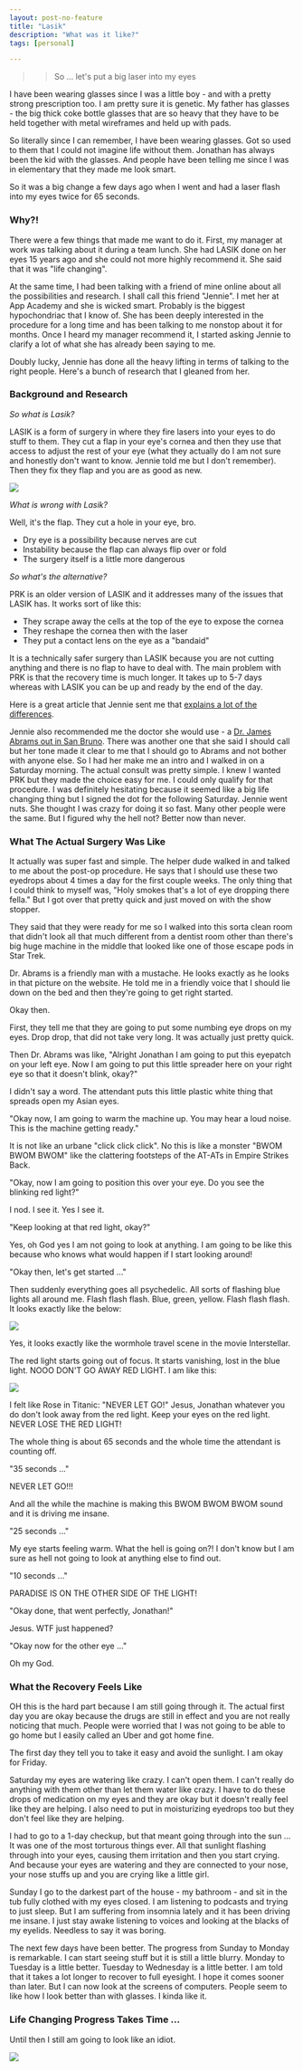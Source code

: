 ```yaml
---
layout: post-no-feature
title: "Lasik"
description: "What was it like?"
tags: [personal]

---
```


>>So ... let's put a big laser into my eyes

I have been wearing glasses since I was a little boy - and with a pretty strong prescription too. I am pretty sure it is genetic. My father has glasses - the big thick coke bottle glasses that are so heavy that they have to be held together with metal wireframes and held up with pads. 

So literally since I can remember, I have been wearing glasses. Got so used to them that I could not imagine life without them. Jonathan has always been the kid with the glasses. And people have been telling me since I was in elementary that they made me look smart. 

So it was a big change a few days ago when I went and had a laser flash into my eyes twice for 65 seconds. 

### Why?!

There were a few things that made me want to do it. First, my manager at work was talking about it during a team lunch. She had LASIK done on her eyes 15 years ago and she could not more highly recommend it. She said that it was "life changing". 

At the same time, I had been talking with a friend of mine online about all the possibilities and research. I shall call this friend "Jennie". I met her at App Academy and she is wicked smart. Probably is the biggest hypochondriac that I know of. She has been deeply interested in the procedure for a long time and has been talking to me nonstop about it for months. Once I heard my manager recommend it, I started asking Jennie to clarify a lot of what she has already been saying to me. 

Doubly lucky, Jennie has done all the heavy lifting in terms of talking to the right people. Here's a bunch of research that I gleaned from her. 

### Background and Research

*So what is Lasik?*

LASIK is a form of surgery in where they fire lasers into your eyes to do stuff to them. They cut a flap in your eye's cornea and then they use that access to adjust the rest of your eye (what they actually do I am not sure and honestly don't want to know. Jennie told me but I don't remember). Then they fix they flap and you are as good as new. 

<feature>
	<img src="http://www.eyecare1.com/images/photos/schematic-lasik-surgery.jpg">
</feature>

*What is wrong with Lasik?*

Well, it's the flap. They cut a hole in your eye, bro. 

* Dry eye is a possibility because nerves are cut
* Instability because the flap can always flip over or fold
* The surgery itself is a little more dangerous 

*So what's the alternative?*

PRK is an older version of LASIK and it addresses many of the issues that LASIK has. It works sort of like this: 

* They scrape away the cells at the top of the eye to expose the cornea
* They reshape the cornea then with the laser
* They put a contact lens on the eye as a "bandaid"

It is a technically safer surgery than LASIK because you are not cutting anything and there is no flap to have to deal with. The main problem with PRK is that the recovery time is much longer. It takes up to 5-7 days whereas with LASIK you can be up and ready by the end of the day. 

Here is a great article that Jennie sent me that [explains a lot of the differences](http://www.eyecare1.com/prk-verses-lasik.php). 

Jennie also recommended me the doctor she would use - a [Dr. James Abrams out in San Bruno](http://www.lasikvisioninstitute.com/why-choose-us/lasik-doctor-surgeon/dr-james-abrams-m-d/). There was another one that she said I should call but her tone made it clear to me that I should go to Abrams and not bother with anyone else. So I had her make me an intro and I walked in on a Saturday morning. The actual consult was pretty simple. I knew I wanted PRK but they made the choice easy for me. I could only qualify for that procedure. I was definitely hesitating because it seemed like a big life changing thing but I signed the dot for the following Saturday. Jennie went nuts. She thought I was crazy for doing it so fast. Many other people were the same. But I figured why the hell not? Better now than never. 

### What The Actual Surgery Was Like

It actually was super fast and simple. The helper dude walked in and talked to me about the post-op procedure. He says that I should use these two eyedrops about 4 times a day for the first couple weeks. The only thing that I could think to myself was, "Holy smokes that's a lot of eye dropping there fella." But I got over that pretty quick and just moved on with the show stopper. 

They said that they were ready for me so I walked into this sorta clean room that didn't look all that much different from a dentist room other than there's big huge machine in the middle that looked like one of those escape pods in Star Trek. 

Dr. Abrams is a friendly man with a mustache. He looks exactly as he looks in that picture on the website. He told me in a friendly voice that I should lie down on the bed and then they're going to get right started. 

Okay then.

First, they tell me that they are going to put some numbing eye drops on my eyes. Drop drop, that did not take very long. It was actually just pretty quick. 

Then Dr. Abrams was like, "Alright Jonathan I am going to put this eyepatch on your left eye. Now I am going to put this little spreader here on your right eye so that it doesn't blink, okay?"

I didn't say a word. The attendant puts this little plastic white thing that spreads open my Asian eyes. 

"Okay now, I am going to warm the machine up. You may hear a loud noise. This is the machine getting ready." 

It is not like an urbane "click click click". No this is like a monster "BWOM BWOM BWOM" like the clattering footsteps of the AT-ATs in Empire Strikes Back. 

"Okay, now I am going to position this over your eye. Do you see the blinking red light?"

I nod. I see it. Yes I see it. 

"Keep looking at that red light, okay?"

Yes, oh God yes I am not going to look at anything. I am going to be like this because who knows what would happen if I start looking around!

"Okay then, let's get started ..."

Then suddenly everything goes all psychedelic. All sorts of flashing blue lights all around me. Flash flash flash. Blue, green, yellow. Flash flash flash. It looks exactly like the below: 

<feature>
	<img src="/images/tumblr_n4rjt24vZ61smv9jio1_500.gif">
</feature>

Yes, it looks exactly like the wormhole travel scene in the movie Interstellar. 

The red light starts going out of focus. It starts vanishing, lost in the blue light. NOOO DON'T GO AWAY RED LIGHT. I am like this: 

<feature>
	<img src="/images/tumblr_ng75h3KrA81tj141xo5_1280.gif">
</feature>

I felt like Rose in Titanic: "NEVER LET GO!" Jesus, Jonathan whatever you do don't look away from the red light. Keep your eyes on the red light. NEVER LOSE THE RED LIGHT!

The whole thing is about 65 seconds and the whole time the attendant is counting off. 

"35 seconds ..."

NEVER LET GO!!! 

And all the while the machine is making this BWOM BWOM BWOM sound and it is driving me insane. 

"25 seconds ..."

My eye starts feeling warm. What the hell is going on?! I don't know but I am sure as hell not going to look at anything else to find out. 

"10 seconds ..."

PARADISE IS ON THE OTHER SIDE OF THE LIGHT!

"Okay done, that went perfectly, Jonathan!"

Jesus. WTF just happened?

"Okay now for the other eye ..."

Oh my God. 

### What the Recovery Feels Like

OH this is the hard part because I am still going through it. The actual first day you are okay because the drugs are still in effect and you are not really noticing that much. People were worried that I was not going to be able to go home but I easily called an Uber and got home fine. 

The first day they tell you to take it easy and avoid the sunlight. I am okay for Friday. 

Saturday my eyes are watering like crazy. I can't open them. I can't really do anything with them other than let them water like crazy. I have to do these drops of medication on my eyes and they are okay but it doesn't really feel like they are helping. I also need to put in moisturizing eyedrops too but they don't feel like they are helping. 

I had to go to a 1-day checkup, but that meant going through into the sun ... It was one of the most torturous things ever. All that sunlight flashing through into your eyes, causing them irritation and then you start crying. And because your eyes are watering and they are connected to your nose, your nose stuffs up and you are crying like a little girl. 

Sunday I go to the darkest part of the house - my bathroom - and sit in the tub fully clothed with my eyes closed. I am listening to podcasts and trying to just sleep. But I am suffering from insomnia lately and it has been driving me insane. I just stay awake listening to voices and looking at the blacks of my eyelids. Needless to say it was boring. 

The next few days have been better. The progress from Sunday to Monday is remarkable. I can start seeing stuff but it is still a little blurry. Monday to Tuesday is a little better. Tuesday to Wednesday is a little better. I am told that it takes a lot longer to recover to full eyesight. I hope it comes sooner than later. But I can now look at the screens of computers. People seem to like how I look better than with glasses. I kinda like it. 

### Life Changing Progress Takes Time ...

Until then I still am going to look like an idiot. 

<feature>
	<img src="/images/sadjy.jpg">
</feature>